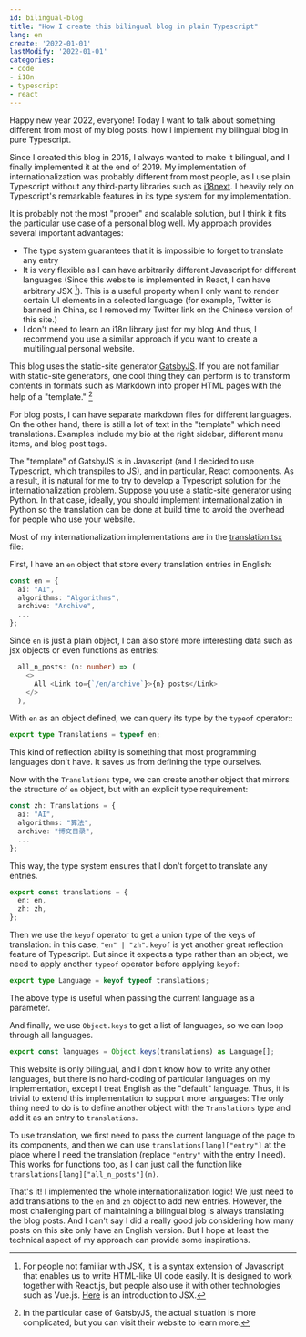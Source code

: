 ```yaml
---
id: bilingual-blog
title: "How I create this bilingual blog in plain Typescript"
lang: en
create: '2022-01-01'
lastModify: '2022-01-01'
categories:
- code
- i18n
- typescript
- react
---
```


Happy new year 2022, everyone!
Today I want to talk about something different from most of my blog posts: how I implement my bilingual blog in pure Typescript.

Since I created this blog in 2015, I always wanted to make it bilingual,
and I finally implemented it at the end of 2019.
My implementation of internationalization was probably different from most people,
as I use plain Typescript without any third-party libraries such as [i18next](https://www.i18next.com/).
I heavily rely on Typescript's remarkable features in its type system for my implementation.

It is probably not the most "proper" and scalable solution,
but I think it fits the particular use case of a personal blog well.
My approach provides several important advantages:
- The type system guarantees that it is impossible to forget to translate any entry
- It is very flexible as I can have arbitrarily different Javascript for different languages (Since this website is implemented in React, I can have arbitrary JSX [^1]). This is a useful property when I only want to render certain UI elements in a selected language (for example, Twitter is banned in China, so I removed my Twitter link on the Chinese version of this site.)
- I don't need to learn an i18n library just for my blog
And thus, I recommend you use a similar approach if you want to create a multilingual personal website.

[^1]: For people not familiar with JSX, it is a syntax extension of Javascript that enables us to write HTML-like UI code easily. It is designed to work together with React.js, but people also use it with other technologies such as Vue.js. [Here](https://reactjs.org/docs/introducing-jsx.html) is an introduction to JSX.

This blog uses the static-site generator [GatsbyJS](https://www.gatsbyjs.com/).
If you are not familiar with static-site generators,
one cool thing they can perform is to transform contents in formats such as Markdown into proper HTML pages
with the help of a "template." [^2]

[^2]: In the particular case of GatsbyJS, the actual situation is more complicated, but you can visit their website to learn more.

For blog posts,
I can have separate markdown files for different languages.
On the other hand, there is still a lot of text in the "template" which need translations.
Examples include my bio at the right sidebar, different menu items, and blog post tags.

The "template" of GatsbyJS is in Javascript (and I decided to use Typescript, which transpiles to JS), and in particular, React components.
As a result, it is natural for me to try to develop a Typescript solution for the internationalization problem.
Suppose you use a static-site generator using Python. In that case, ideally, you should implement internationalization in Python so the translation can be done at build time to avoid the overhead for people who use your website.

Most of my internationalization implementations are in the [translation.tsx](https://github.com/LesleyLai/blog/blob/9500c49f22e886fe5aa706967e5dc4391a20ea15/src/utils/translations.tsx) file:

First, I have an `en` object that store every translation entries in English:

```typescript
const en = {
  ai: "AI",
  algorithms: "Algorithms",
  archive: "Archive",
  ...
};
```

Since `en` is just a plain object, I can also store more interesting data such as jsx objects or even functions as entries:

```typescript
  all_n_posts: (n: number) => (
    <>
      All <Link to={`/en/archive`}>{n} posts</Link>
    </>
  ),
```

With `en` as an object defined, we can query its type by the `typeof` operator::

```typescript
export type Translations = typeof en;
```

This kind of reflection ability is something that most programming languages don't have. It saves us from defining the type ourselves.

Now with the `Translations` type, we can create another object that mirrors the structure of `en` object, but with an explicit type requirement:

```typescript
const zh: Translations = {
  ai: "AI",
  algorithms: "算法",
  archive: "博文目录",
  ...
};
```

This way, the type system ensures that I don't forget to translate any entries.

```typescript
export const translations = {
  en: en,
  zh: zh,
};
```

Then we use the `keyof` operator to get a union type of the keys of translation:
in this case, `"en" | "zh"`.
`keyof` is yet another great reflection feature of Typescript.
But since it expects a type rather than an object, we need to apply another `typeof` operator before applying `keyof`:

```typescript
export type Language = keyof typeof translations;
```

The above type is useful when passing the current language as a parameter.

And finally, we use `Object.keys` to get a list of languages,
so we can loop through all languages.

```typescript
export const languages = Object.keys(translations) as Language[];
```

This website is only bilingual, and I don't know how to write any other languages,
but there is no hard-coding of particular languages on my implementation, except I treat English as the "default" language.
Thus, it is trivial to extend this implementation to support more languages:
The only thing need to do is to define another object with the `Translations` type and add it as an entry to `translations`.

To use translation, we first need to pass the current language of the page to its components,
and then we can use `translations[lang]["entry"]` at the place where I need the translation (replace `"entry"` with the entry I need).
This works for functions too, as I can just call the function like `translations[lang]["all_n_posts"](n)`.

That's it! I implemented the whole internationalization logic!
We just need to add translations to the `en` and `zh` object to add new entries.
However, the most challenging part of maintaining a bilingual blog is always translating the blog posts.
And I can't say I did a really good job considering how many posts on this site only have an English version.
But I hope at least the technical aspect of my approach can provide some inspirations.